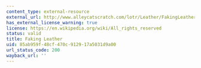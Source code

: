 ```yaml
---
content_type: external-resource
external_url: http://www.alleycatscratch.com/lotr/Leather/FakingLeather.htm
has_external_license_warning: true
license: https://en.wikipedia.org/wiki/All_rights_reserved
status: valid
title: Faking Leather
uid: 85ab959f-48cf-470c-9129-17a5031d9a00
url_status_code: 200
wayback_url: ''
---
```

